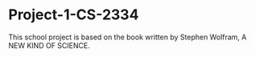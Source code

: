 # Project-1-CS-2334
This school project is based on the book written by Stephen Wolfram, A NEW KIND OF SCIENCE.
